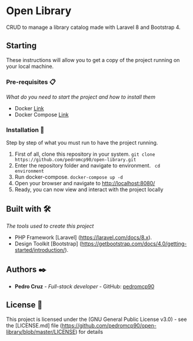 # Open Library 

CRUD to manage a library catalog made with Laravel 8 and Bootstrap 4.

## Starting

These instructions will allow you to get a copy of the project running on your local machine.

### Pre-requisites 📋

_What do you need to start the project and how to install them_

* Docker [Link](https://docs.docker.com/desktop/)
* Docker Compose [Link](https://docs.docker.com/compose/install/)

### Installation 🔧

Step by step of what you must run to have the project running.

 1. First of all, clone this repository in your system.
    ```git clone https://github.com/pedromcp90/open-library.git```
 2. Enter the repository folder and navigate to environment.
    ``` cd environment```
 3. Run docker-compose.
    ```docker-compose up -d```
 5. Open your browser and navigate to [http://localhost:8080/](http://localhost:8080/)
 6. Ready, you can now view and interact with the project locally

## Built with 🛠️

_The tools used to create this project_

* PHP Framework [Laravel] (https://laravel.com/docs/8.x).
* Design Toolkit [Bootstrap] (https://getbootstrap.com/docs/4.0/getting-started/introduction/).

## Authors ✒️

* **Pedro Cruz** - *Full-stack developer* - GitHub: [pedromcp90](https://github.com/pedromcp90)

## License 📄

This project is licensed under the (GNU General Public License v3.0) - see the [LICENSE.md] file (https://github.com/pedromcp90/open-library/blob/master/LICENSE) for details